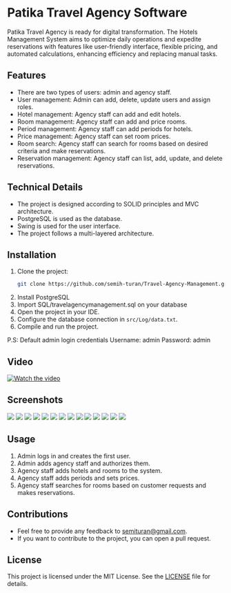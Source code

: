 # Patika Travel Agency Software
Patika Travel Agency is ready for digital transformation. The Hotels Management System aims to optimize daily operations and expedite reservations with features like user-friendly interface, flexible pricing, and automated calculations, enhancing efficiency and replacing manual tasks.


## Features

- There are two types of users: admin and agency staff.
- User management: Admin can add, delete, update users and assign roles.
- Hotel management: Agency staff can add and edit hotels.
- Room management: Agency staff can add and price rooms.
- Period management: Agency staff can add periods for hotels.
- Price management: Agency staff can set room prices.
- Room search: Agency staff can search for rooms based on desired criteria and make reservations.
- Reservation management: Agency staff can list, add, update, and delete reservations.

## Technical Details

- The project is designed according to SOLID principles and MVC architecture.
- PostgreSQL is used as the database.
- Swing is used for the user interface.
- The project follows a multi-layered architecture.

## Installation

1. Clone the project:
    ```bash
    git clone https://github.com/semih-turan/Travel-Agency-Management.git
    ```
2. Install PostgreSQL
3. Import SQL/travelagencymanagement.sql on your database
3. Open the project in your IDE.
4. Configure the database connection in `src/Log/data.txt`.
5. Compile and run the project.

P.S: Default admin login credentials
Username: admin
Password: admin

## Video
[![Watch the video](https://drive.google.com/file/d/1WPjrb0quuAfROPemSSMvwkoZWyw-2Iuq/view)](https://drive.google.com/file/d/1WPjrb0quuAfROPemSSMvwkoZWyw-2Iuq/view)
## Screenshots

![](assets/1.png)
![](assets/2.png)
![](assets/3.png)
![](assets/4.png)
![](assets/5.png)
![](assets/6.png)
![](assets/7.png)
![](assets/8.png)
![](assets/9.png)
![](assets/10.png)
![](assets/11.png)
![](assets/12.png)
![](assets/13.png)
![](assets/14.png)


## Usage

1. Admin logs in and creates the first user.
2. Admin adds agency staff and authorizes them.
3. Agency staff adds hotels and rooms to the system.
4. Agency staff adds periods and sets prices.
5. Agency staff searches for rooms based on customer requests and makes reservations.

## Contributions

- Feel free to provide any feedback to [semituran@gmail.com](mailto:semituran@gmail.com).
- If you want to contribute to the project, you can open a pull request.

## License

This project is licensed under the MIT License. See the [LICENSE](LICENSE) file for details.
